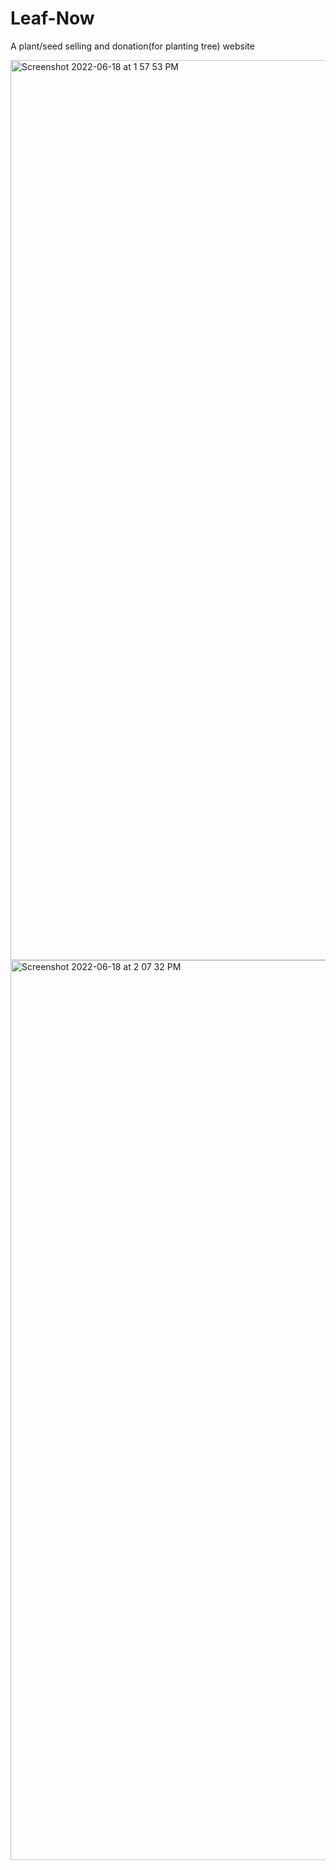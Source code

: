 # Leaf-Now
A plant/seed selling and donation(for planting tree) website

<img width="1440" alt="Screenshot 2022-06-18 at 1 57 53 PM" src="https://user-images.githubusercontent.com/82810005/174456163-7b0895b5-ef37-4c08-9edf-a22360274d36.png">

<img width="1440" alt="Screenshot 2022-06-18 at 2 07 32 PM" src="https://user-images.githubusercontent.com/82810005/174456173-0e0c15ce-4d4a-4025-8648-220de4713e85.png">
